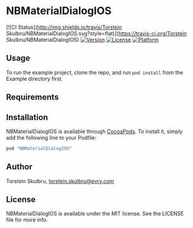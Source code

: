 # NBMaterialDialogIOS

[![CI Status](http://img.shields.io/travis/Torstein Skulbru/NBMaterialDialogIOS.svg?style=flat)](https://travis-ci.org/Torstein Skulbru/NBMaterialDialogIOS)
[![Version](https://img.shields.io/cocoapods/v/NBMaterialDialogIOS.svg?style=flat)](http://cocoapods.org/pods/NBMaterialDialogIOS)
[![License](https://img.shields.io/cocoapods/l/NBMaterialDialogIOS.svg?style=flat)](http://cocoapods.org/pods/NBMaterialDialogIOS)
[![Platform](https://img.shields.io/cocoapods/p/NBMaterialDialogIOS.svg?style=flat)](http://cocoapods.org/pods/NBMaterialDialogIOS)

## Usage

To run the example project, clone the repo, and run `pod install` from the Example directory first.

## Requirements

## Installation

NBMaterialDialogIOS is available through [CocoaPods](http://cocoapods.org). To install
it, simply add the following line to your Podfile:

```ruby
pod "NBMaterialDialogIOS"
```

## Author

Torstein Skulbru, torstein.skulbru@evry.com

## License

NBMaterialDialogIOS is available under the MIT license. See the LICENSE file for more info.
